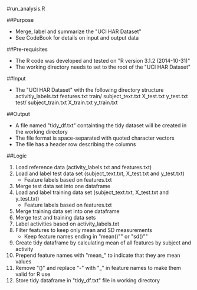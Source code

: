 #run_analysis.R

##Purpose
 - Merge, label and summarize the "UCI HAR Dataset"
 - See CodeBook for details on input and output data

##Pre-requisites
 - The R code was developed and tested on "R version 3.1.2 (2014-10-31)"
 - The working directory needs to set to the root of the "UCI HAR Dataset"

##Input
 - The "UCI HAR Dataset" with the following directory structure
     activitiy_labels.txt
     features.txt
     train/
        subject_text.txt
        X_test.txt
        y_test.txt
     test/
        subject_train.txt
        X_train.txt
        y_train.txt

##Output
 - A file named "tidy_df.txt" containting the tidy dataset will be created in the working directory
 - The file format is space-separated with quoted character vectors
 - The file has a header row describing the columns

##Logic
1. Load reference data (activity_labels.txt and features.txt)
2. Load and label test data set (subject_text.txt, X_test.txt and y_test.txt)
    - Feature labels based on features.txt
3. Merge test data set into one dataframe
4. Load and label training data set (subject_text.txt, X_test.txt and y_test.txt)
    - Feature labels based on features.txt
5. Merge training data set into one dataframe
6. Merge test and training data sets
7. Label activities based on activity_labels.txt
8. Filter features to keep only mean and SD measurements
    - Keep feature names ending in "mean()"" or "sd()""
9. Create tidy dataframe by calculating mean of all features by subject and activity
10. Prepend feature names with "mean_" to indicate that they are mean values
11. Remove "()" and replace "-" with "_" in feature names to make them valid for R use
12. Store tidy dataframe in "tidy_df.txt" file in working directory

